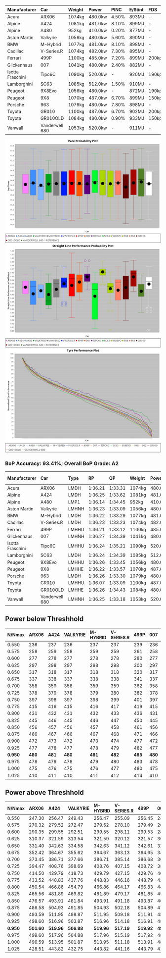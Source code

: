 | Manufacturer     | Car            | Weight | Power   | PINC    | E/Stint | FDS     |
|:-|:-|:-|:-|:-|:-|:-|
| Acura            | ARX06          | 1074kg | 480.0kw | 4.50%   | 893MJ   |    -    |
| Alpine           | A424           | 1081kg | 481.0kw | 8.10%   | 899MJ   |    -    |
| Alpine           | A480           | 952kg  | 410.0kw | 0.20%   | 877MJ   |    -    |
| Aston Martin     | Valkyrie       | 1056kg | 480.0kw | 5.60%   | 890MJ   |    -    |
| BMW              | M-Hybrid       | 1077kg | 481.0kw | 8.10%   | 898MJ   |    -    |
| Cadillac         | V-Series.R     | 1074kg | 482.0kw | 7.30%   | 895MJ   |    -    |
| Ferrari          | 499P           | 1100kg | 485.0kw | 7.20%   | 899MJ   | 200kph  |
| Glickenhaus      | 007            | 1041kg | 480.0kw | 2.40%   | 882MJ   |    -    |
| Isotta Fraschini | Tipo6C         | 1090kg | 520.0kw |    -    | 920MJ   | 190kph  |
| Lamborghini      | SC63           | 1085kg | 512.0kw | 1.50%   | 910MJ   |    -    |
| Peugeot          | 9X8Evo         | 1056kg | 480.0kw |    -    | 872MJ   | 190kph  |
| Peugeot          | 9X8            | 1070kg | 487.0kw | 6.70%   | 899MJ   | 150kph  |
| Porsche          | 963            | 1079kg | 480.0kw | 7.80%   | 898MJ   |    -    |
| Toyota           | GR010          | 1100kg | 487.0kw | 6.70%   | 902MJ   | 200kph  |
| Toyota           | GR010OLD       | 1084kg | 480.0kw | 0.90%   | 933MJ   | 150kph  |
| Vanwall          | Vanderwell 680 | 1053kg | 520.0kw |    -    | 911MJ   |    -    |

![PACECHART](./IMG/AUTO.png)
![STRAIGHTLINEPERFORMANCECHART](./IMG/AUTO_sp.png)
![TYREPERFORMANCECHART](./IMG/AUTO_tw.png)

### BoP Accuracy: 93.41%; Overall BoP Grade: A2
| Manufacturer     | Car            | Type  | RP      | QP      | Weight | Power¹  | Threshhold | PINC    | Power²   | E/Stint | AVG Vmax  | FDS     | RDLC | L/Stint | BOP-Grade | Model Accuracy | Model Points | Match%  | SimDiff |
|:-|:-|:-|:-|:-|:-|:-|:-|:-|:-|:-|:-|:-|:-|:-|:-|:-|:-|:-|:-|
| Acura            | ARX06          | LMDH  | 1:36.21 | 1:33.31 | 1074kg | 480.0kw | 210.0kph   | 4.50%   | 501.60kw |  893MJ  | 291.70kph |    -    | 1.00 | 40      | +B2       | 100.00%        | 996          | 80.26%  | #       |
| Alpine           | A424           | LMDH  | 1:36.25 | 1:33.62 | 1081kg | 481.0kw | 210.0kph   | 8.10%   | 520.00kw |  899MJ  | 289.93kph |    -    | 1.00 | 40      | ~A1       | 98.45%         | 2220         | 96.48%  | #       |
| Alpine           | A480           | LMP1  | 1:36.14 | 1:34.45 |  952kg | 410.0kw | 210.0kph   | 0.20%   | 410.80kw |  877MJ  | 288.33kph |    -    | 0.98 | 37      | ~A1       | 95.90%         | 1706         | 100.00% | +0.25   |
| Aston Martin     | Valkyrie       | LMHNH | 1:36.23 | 1:33.09 | 1056kg | 480.0kw | 210.0kph   | 5.60%   | 506.90kw |  890MJ  | 289.80kph |    -    | 1.02 | 40      | +C2       | 100.00%        | 466          | 73.24%  | #       |
| BMW              | M-Hybrid       | LMDH  | 1:36.22 | 1:33.29 | 1077kg | 481.0kw | 210.0kph   | 8.10%   | 520.00kw |  898MJ  | 292.13kph |    -    | 1.00 | 40      | ~A1       | 100.00%        | 3339         | 100.00% | #       |
| Cadillac         | V-Series.R     | LMDH  | 1:36.23 | 1:33.23 | 1074kg | 482.0kw | 210.0kph   | 7.30%   | 517.20kw |  895MJ  | 293.51kph |    -    | 1.00 | 40      | ~A1       | 99.03%         | 6041         | 99.12%  | #       |
| Ferrari          | 499P           | LMHHU | 1:36.21 | 1:33.12 | 1100kg | 485.0kw | 210.0kph   | 7.20%   | 519.90kw |  899MJ  | 292.80kph | 200kph  | 1.00 | 40      | ~A1       | 99.97%         | 7286         | 100.00% | #       |
| Glickenhaus      | 007            | LMHNH | 1:36.27 | 1:34.39 | 1041kg | 480.0kw | 210.0kph   | 2.40%   | 491.50kw |  882MJ  | 294.81kph |    -    | 0.96 | 40      | ~A1       | 93.90%         | 2170         | 97.89%  | +2.19   |
| Isotta Fraschini | Tipo6C         | LMHHU | 1:36.24 | 1:35.21 | 1090kg | 520.0kw | 210.0kph   |    -    | 520.00kw |  920MJ  | 294.79kph | 190kph  | 1.02 | 40      | +C1       | 98.48%         | 130          | 78.99%  | #       |
| Lamborghini      | SC63           | LMDH  | 1:36.24 | 1:34.39 | 1085kg | 512.0kw | 210.0kph   | 1.50%   | 519.70kw |  910MJ  | 289.47kph |    -    | 1.02 | 40      | ~A1       | 100.00%        | 784          | 98.45%  | #       |
| Peugeot          | 9X8Evo         | LMHHU | 1:36.26 | 1:33.45 | 1056kg | 480.0kw | 210.0kph   |    -    | 480.00kw |  872MJ  | 296.89kph | 190kph  | 1.00 | 40      | +B1       | 100.00%        | 1890         | 87.44%  | #       |
| Peugeot          | 9X8            | LMHHE | 1:36.22 | 1:33.57 | 1070kg | 487.0kw | 210.0kph   | 6.70%   | 519.60kw |  899MJ  | 290.74kph | 150kph  | 1.01 | 40      | ~A1       | 98.18%         | 4753         | 100.00% | +0.71   |
| Porsche          | 963            | LMDH  | 1:36.26 | 1:33.30 | 1079kg | 480.0kw | 210.0kph   | 7.80%   | 517.40kw |  898MJ  | 291.40kph |    -    | 1.00 | 40      | ~A1       | 99.89%         | 15174        | 100.00% | #       |
| Toyota           | GR010          | LMHHU | 1:36.07 | 1:33.09 | 1100kg | 487.0kw | 210.0kph   | 6.70%   | 519.60kw |  902MJ  | 291.91kph | 200kph  | 1.01 | 40      | -A2       | 99.82%         | 5457         | 93.99%  | #       |
| Toyota           | GR010OLD       | LMHHE | 1:36.26 | 1:34.43 | 1084kg | 480.0kw | 210.0kph   | 0.90%   | 484.30kw |  933MJ  | 294.26kph | 150kph  | 1.01 | 40      | +B1       | 100.00%        | 930          | 88.69%  | +0.25   |
| Vanwall          | Vanderwell 680 | LMHNH | 1:36.25 | 1:33.18 | 1053kg | 520.0kw | 0.0kph     |    -    | 520.00kw |  911MJ  | 293.47kph |    -    | 1.00 | 40      | ~A1       | 96.27%         | 645          | 100.00% | +1.00   |

## Power below Threshhold
| N/Nmax    | ARX06   | A424    | VALKYRIE | M-HYBRID | V-SERIES.R | 499P    | 007     | TIPO6C  | SC63    | 9X8EVO  | 9X8     | 963     | GR010   | GR010OLD | VANDERWELL 680 | ​     | RPM      | A480            |
|:-|:-|:-|:-|:-|:-|:-|:-|:-|:-|:-|:-|:-|:-|:-|:-|:-|:-|:-|
|  0.550    |  236    |  237    |  236     |  237     |  237       |  239    |  236    |  256    |  252    |  236    |  240    |  236    |  240    |  236     |  256           |  ​    |   --     |  0.00           |
|  0.575    |  258    |  259    |  258     |  259     |  259       |  261    |  258    |  279    |  275    |  258    |  262    |  258    |  262    |  258     |  279           |  ​    |   --     |  0.00           |
|  0.600    |  277    |  278    |  277     |  278     |  278       |  280    |  277    |  300    |  296    |  277    |  281    |  277    |  281    |  277     |  300           |  ​    |   --     |  0.00           |
|  0.625    |  297    |  298    |  297     |  298     |  298       |  300    |  297    |  322    |  317    |  297    |  301    |  297    |  301    |  297     |  322           |  ​    |   --     |  0.00           |
|  0.650    |  317    |  318    |  317     |  318     |  318       |  320    |  317    |  343    |  338    |  317    |  322    |  317    |  322    |  317     |  343           |  ​    |   --     |  0.00           |
|  0.675    |  337    |  338    |  337     |  338     |  338       |  341    |  337    |  365    |  359    |  337    |  342    |  337    |  342    |  337     |  365           |  ​    |   --     |  0.00           |
|  0.700    |  358    |  359    |  358     |  359     |  359       |  362    |  358    |  387    |  381    |  358    |  363    |  358    |  363    |  358     |  387           |  ​    |   --     |  0.00           |
|  0.725    |  378    |  379    |  378     |  379     |  380       |  382    |  378    |  409    |  403    |  378    |  383    |  378    |  383    |  378     |  409           |  ​    |   --     |  0.00           |
|  0.750    |  397    |  398    |  397     |  398     |  399       |  401    |  397    |  430    |  423    |  397    |  403    |  397    |  403    |  397     |  430           |  ​    |   --     |  0.00           |
|  0.775    |  415    |  416    |  415     |  416     |  417       |  419    |  415    |  449    |  442    |  415    |  421    |  415    |  421    |  415     |  449           |  ​    |  5000    |  -3,219,878.07  |
|  0.800    |  431    |  432    |  431     |  432     |  433       |  436    |  431    |  467    |  460    |  431    |  437    |  431    |  437    |  431     |  467           |  ​    |  5500    |  -3,506,850.35  |
|  0.825    |  445    |  446    |  445     |  446     |  447       |  450    |  445    |  482    |  475    |  445    |  452    |  445    |  452    |  445     |  482           |  ​    |  5999    |  -3,807,861.40  |
|  0.850    |  456    |  457    |  456     |  457     |  458       |  461    |  456    |  494    |  486    |  456    |  463    |  456    |  463    |  456     |  494           |  ​    |  6499    |  -4,122,911.20  |
|  0.875    |  466    |  467    |  466     |  467     |  468       |  471    |  466    |  505    |  497    |  466    |  473    |  466    |  473    |  466     |  505           |  ​    |  7000    |  -4,451,998.77  |
|  0.900    |  472    |  473    |  472     |  473     |  474       |  477    |  472    |  512    |  504    |  472    |  479    |  472    |  479    |  472     |  512           |  ​    |  7500    |  -4,795,126.10  |
|  0.925    |  477    |  478    |  477     |  478     |  479       |  482    |  477    |  517    |  509    |  477    |  484    |  477    |  484    |  477     |  517           |  ​    |  8000    |  408.40         |
| **0.950** | **480** | **481** | **480**  | **481**  | **482**    | **485** | **480** | **520** | **512** | **480** | **487** | **480** | **487** | **480**  | **520**        | **​** | **8499** | **410.40**      |
|  0.975    |  478    |  479    |  478     |  479     |  480       |  483    |  478    |  518    |  510    |  478    |  485    |  478    |  485    |  478     |  518           |  ​    |  9000    |  205.20         |
|  1.000    |  475    |  476    |  475     |  476     |  477       |  480    |  475    |  514    |  506    |  475    |  482    |  475    |  482    |  475     |  514           |  ​    |   --     |  0.00           |
|  1.025    |  410    |  411    |  410     |  411     |  412       |  414    |  410    |  444    |  437    |  410    |  416    |  410    |  416    |  410     |  444           |  ​    |   --     |  0.00           |

## Power above Threshhold
| N/Nmax    | ARX06      | A424       | VALKYRIE   | M-HYBRID   | V-SERIES.R | 499P       | 007        | TIPO6C  | SC63       | 9X8EVO  | 9X8        | 963        | GR010      | GR010OLD   | VANDERWELL 680 | ​     | RPM      | A480            |
|:-|:-|:-|:-|:-|:-|:-|:-|:-|:-|:-|:-|:-|:-|:-|:-|:-|:-|:-|
|  0.550    |  247.30    |  256.47    |  249.43    |  256.47    |  255.09    |  256.45    |  242.26    |  256    |  256.34    |  236    |  256.31    |  255.22    |  256.31    |  238.16    |  256           |  ​    |   --     |  0.00           |
|  0.575    |  270.32    |  279.52    |  272.47    |  279.52    |  278.10    |  279.49    |  264.28    |  279    |  279.37    |  258    |  279.34    |  278.24    |  279.34    |  260.17    |  279           |  ​    |   --     |  0.00           |
|  0.600    |  290.35    |  299.55    |  292.51    |  299.55    |  298.11    |  299.53    |  284.30    |  300    |  299.39    |  277    |  299.36    |  298.25    |  299.36    |  279.18    |  300           |  ​    |   --     |  0.00           |
|  0.625    |  310.37    |  321.59    |  313.54    |  321.59    |  320.12    |  321.57    |  304.32    |  322    |  321.42    |  297    |  321.39    |  320.27    |  321.39    |  299.20    |  322           |  ​    |   --     |  0.00           |
|  0.650    |  331.40    |  342.63    |  334.58    |  342.63    |  341.12    |  342.61    |  324.34    |  343    |  342.45    |  317    |  342.41    |  341.29    |  342.41    |  320.21    |  343           |  ​    |   --     |  0.00           |
|  0.675    |  352.42    |  364.67    |  355.62    |  364.67    |  363.13    |  364.65    |  345.37    |  365    |  364.48    |  337    |  364.44    |  363.31    |  364.44    |  340.22    |  365           |  ​    |   --     |  0.00           |
|  0.700    |  373.45    |  386.71    |  377.66    |  386.71    |  385.14    |  386.68    |  366.39    |  387    |  386.51    |  358    |  386.47    |  385.33    |  386.47    |  361.24    |  387           |  ​    |   --     |  0.00           |
|  0.725    |  394.47    |  408.76    |  398.69    |  408.76    |  407.15    |  408.72    |  386.41    |  409    |  408.53    |  378    |  408.49    |  407.35    |  408.49    |  381.25    |  409           |  ​    |   --     |  0.00           |
|  0.750    |  414.50    |  429.79    |  418.73    |  429.79    |  427.15    |  429.76    |  406.43    |  430    |  429.56    |  397    |  429.52    |  427.36    |  429.52    |  400.26    |  430           |  ​    |   --     |  0.00           |
|  0.775    |  433.52    |  448.83    |  437.76    |  448.83    |  446.16    |  448.79    |  424.45    |  449    |  448.59    |  415    |  448.54    |  446.38    |  448.54    |  418.28    |  449           |  ​    |  5000    |  -3,219,878.07  |
|  0.800    |  450.54    |  466.86    |  454.79    |  466.86    |  464.17    |  466.83    |  441.47    |  467    |  466.61    |  431    |  466.56    |  464.39    |  466.56    |  435.29    |  467           |  ​    |  5500    |  -3,506,850.35  |
|  0.825    |  465.56    |  481.89    |  469.82    |  481.89    |  479.17    |  481.85    |  455.48    |  482    |  481.63    |  445    |  481.58    |  479.41    |  481.58    |  449.30    |  482           |  ​    |  5999    |  -3,807,861.40  |
|  0.850    |  476.57    |  493.91    |  481.84    |  493.91    |  491.18    |  493.87    |  466.49    |  494    |  493.65    |  456    |  493.60    |  491.42    |  493.60    |  460.30    |  494           |  ​    |  6499    |  -4,122,911.20  |
|  0.875    |  486.58    |  504.93    |  491.85    |  504.93    |  502.18    |  504.89    |  476.50    |  505    |  504.66    |  466    |  504.61    |  502.43    |  504.61    |  470.31    |  505           |  ​    |  7000    |  -4,451,998.77  |
|  0.900    |  493.59    |  511.95    |  498.87    |  511.95    |  509.18    |  511.91    |  483.51    |  512    |  511.67    |  472    |  511.62    |  509.43    |  511.62    |  476.31    |  512           |  ​    |  7500    |  -4,795,126.10  |
|  0.925    |  498.60    |  516.96    |  503.87    |  516.96    |  514.18    |  516.91    |  488.52    |  517    |  516.68    |  477    |  516.63    |  514.44    |  516.63    |  481.32    |  517           |  ​    |  8000    |  408.40         |
| **0.950** | **501.60** | **519.96** | **506.88** | **519.96** | **517.19** | **519.92** | **491.52** | **520** | **519.68** | **480** | **519.63** | **517.44** | **519.63** | **484.32** | **520**        | **​** | **8499** | **410.40**      |
|  0.975    |  499.60    |  517.96    |  504.88    |  517.96    |  515.19    |  517.92    |  489.52    |  518    |  517.68    |  478    |  517.63    |  515.44    |  517.63    |  482.32    |  518           |  ​    |  9000    |  205.20         |
|  1.000    |  496.59    |  513.95    |  501.87    |  513.95    |  511.18    |  513.91    |  486.51    |  514    |  513.67    |  475    |  513.62    |  511.43    |  513.62    |  479.32    |  514           |  ​    |   --     |  0.00           |
|  1.025    |  428.51    |  443.82    |  432.75    |  443.82    |  441.16    |  443.79    |  419.44    |  444    |  443.58    |  410    |  443.54    |  441.38    |  443.54    |  413.27    |  444           |  ​    |   --     |  0.00           |
